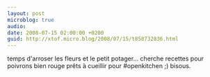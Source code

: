 ```yaml
---
layout: post
microblog: true
audio: 
date: 2008-07-15 02:00:00 +0200
guid: http://xtof.micro.blog/2008/07/15/t858732836.html
---
```

temps d'arroser les fleurs et le petit potager... cherche recettes pour poivrons bien rouge prêts à cueillir pour #openkitchen ;) bisous.
